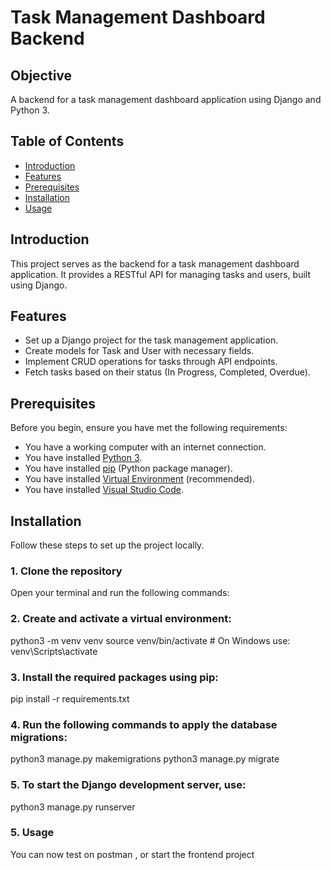 # Task Management Dashboard Backend

## Objective

A backend for a task management dashboard application using Django and Python 3.

## Table of Contents

- [Introduction](#introduction)
- [Features](#features)
- [Prerequisites](#prerequisites)
- [Installation](#installation)
- [Usage](#usage)

## Introduction

This project serves as the backend for a task management dashboard application. It provides a RESTful API for managing tasks and users, built using Django.

## Features

- Set up a Django project for the task management application.
- Create models for Task and User with necessary fields.
- Implement CRUD operations for tasks through API endpoints.
- Fetch tasks based on their status (In Progress, Completed, Overdue).

## Prerequisites

Before you begin, ensure you have met the following requirements:

- You have a working computer with an internet connection.
- You have installed [Python 3](https://www.python.org/downloads/).
- You have installed [pip](https://pip.pypa.io/en/stable/installation/) (Python package manager).
- You have installed [Virtual Environment](https://docs.python.org/3/library/venv.html) (recommended).
- You have installed [Visual Studio Code](https://code.visualstudio.com/).

## Installation

Follow these steps to set up the project locally.

### 1. Clone the repository

Open your terminal and run the following commands:

### 2. Create and activate a virtual environment:
python3 -m venv venv
source venv/bin/activate  # On Windows use: venv\Scripts\activate

### 3. Install the required packages using pip:
pip install -r requirements.txt

### 4. Run the following commands to apply the database migrations:
python3 manage.py makemigrations
python3 manage.py migrate


### 5. To start the Django development server, use:
python3 manage.py runserver

### 5. Usage
You can now test on postman , or start the frontend project 
